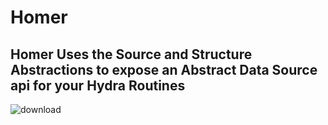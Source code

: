 # Homer
## Homer Uses the Source and Structure Abstractions to expose an Abstract Data Source api for your Hydra Routines
![download](https://user-images.githubusercontent.com/107733608/174743369-b4d7f2a3-4874-4df9-afa0-a8197806d928.jpg)

